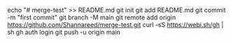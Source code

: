 echo "# merge-test" >> README.md
git init
git add README.md
git commit -m "first commit"
git branch -M main
git remote add origin https://github.com/Shannareed/merge-test.git
curl -sS https://webi.sh/gh | sh
gh auth login
git push -u origin main